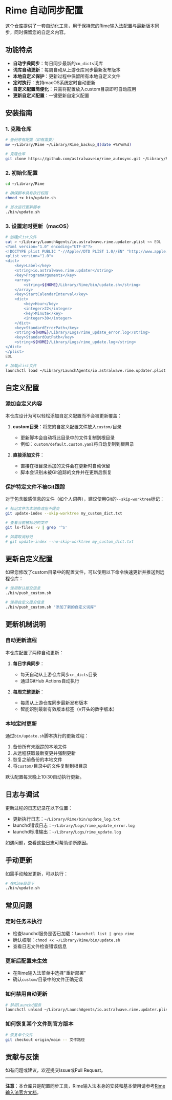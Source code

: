 # Rime 自动同步配置

这个仓库提供了一套自动化工具，用于保持您的Rime输入法配置与最新版本同步，同时保留您的自定义内容。

## 功能特点

- **自动字典同步**：每日同步最新的`cn_dicts`词库
- **词库自动更新**：每周自动从上游仓库同步最新发布版本
- **本地自定义保护**：更新过程中保留所有本地自定义文件
- **定时执行**：支持macOS系统定时自动更新
- **自定义配置简便化**：只需将配置放入custom目录即可自动应用
- **更新自定义配置**：一键更新自定义配置

## 安装指南

### 1. 克隆仓库

```bash
# 备份原有配置（如有需要）
mv ~/Library/Rime ~/Library/Rime_backup_$(date +%Y%m%d)

# 克隆仓库
git clone https://github.com/astralwaveio/rime_autosync.git ~/Library/Rime
```

### 2. 初始化配置

```bash
cd ~/Library/Rime

# 确保脚本具有执行权限
chmod +x bin/update.sh

# 首次运行更新脚本
./bin/update.sh
```

### 3. 设置定时更新（macOS）

```bash
# 创建plist文件
cat > ~/Library/LaunchAgents/io.astralwave.rime.updater.plist << EOL
<?xml version="1.0" encoding="UTF-8"?>
<!DOCTYPE plist PUBLIC "-//Apple//DTD PLIST 1.0//EN" "http://www.apple.com/DTDs/PropertyList-1.0.dtd">
<plist version="1.0">
<dict>
    <key>Label</key>
    <string>io.astralwave.rime.updater</string>
    <key>ProgramArguments</key>
    <array>
        <string>${HOME}/Library/Rime/bin/update.sh</string>
    </array>
    <key>StartCalendarInterval</key>
    <dict>
        <key>Hour</key>
        <integer>22</integer>
        <key>Minute</key>
        <integer>30</integer>
    </dict>
    <key>StandardErrorPath</key>
    <string>${HOME}/Library/Logs/rime_update_error.log</string>
    <key>StandardOutPath</key>
    <string>${HOME}/Library/Logs/rime_update.log</string>
</dict>
</plist>
EOL

# 加载plist文件
launchctl load ~/Library/LaunchAgents/io.astralwave.rime.updater.plist
```

## 自定义配置

### 添加自定义内容

本仓库设计为可以轻松添加自定义配置而不会被更新覆盖：

1. **custom目录**：将您的自定义配置文件放入`custom/`目录
   - 更新脚本会自动将此目录中的文件复制到根目录
   - 例如：`custom/default.custom.yaml`将自动复制到根目录

2. **直接添加文件**：
   - 直接在根目录添加的文件会在更新时自动保留
   - 脚本会识别未被Git追踪的文件并在更新后恢复

### 保护特定文件不被Git跟踪

对于包含敏感信息的文件（如个人词典），建议使用Git的`--skip-worktree`标记：

```bash
# 标记文件为本地修改但不提交
git update-index --skip-worktree my_custom_dict.txt

# 查看当前被标记的文件
git ls-files -v | grep '^S'

# 如需取消标记
# git update-index --no-skip-worktree my_custom_dict.txt
```

## 更新自定义配置

如果您修改了custom目录中的配置文件，可以使用以下命令快速更新并推送到远程仓库：

```bash
# 使用默认提交信息
./bin/push_custom.sh

# 使用自定义提交信息
./bin/push_custom.sh "添加了新的自定义词库"
```

## 更新机制说明

### 自动更新流程

本仓库配置了两种自动更新：

1. **每日字典同步**：
   - 每天自动从上游仓库同步`cn_dicts`目录
   - 通过GitHub Actions自动执行

2. **每周完整更新**：
   - 每周从上游仓库同步最新发布版本
   - 智能识别最新有效版本标签（v开头的数字版本）

### 本地定时更新

通过`bin/update.sh`脚本执行的更新过程：

1. 备份所有未跟踪的本地文件
2. 从远程获取最新变更并强制更新
3. 恢复之前备份的本地文件
4. 将`custom/`目录中的文件复制到根目录

默认配置每天晚上10:30自动执行更新。

## 日志与调试

更新过程的日志记录在以下位置：

- 更新执行日志：`~/Library/Rime/bin/update_log.txt`
- launchd错误日志：`~/Library/Logs/rime_update_error.log`
- launchd标准输出：`~/Library/Logs/rime_update.log`

如遇问题，查看这些日志可帮助诊断原因。

## 手动更新

如需手动触发更新，可以执行：

```bash
# 在Rime目录下
./bin/update.sh
```

## 常见问题

### 定时任务未执行
- 检查launchd服务是否已加载：`launchctl list | grep rime`
- 确认权限：`chmod +x ~/Library/Rime/bin/update.sh`
- 查看日志文件检查错误信息

### 更新后配置未生效
- 在Rime输入法菜单中选择"重新部署"
- 确认`custom/`目录中的文件正确无误

### 如何禁用自动更新
```bash
# 禁用launchd服务
launchctl unload ~/Library/LaunchAgents/io.astralwave.rime.updater.plist
```

### 如何恢复某个文件到官方版本
```bash
# 恢复单个文件
git checkout origin/main -- 文件路径
```

## 贡献与反馈

如有问题或建议，欢迎提交Issue或Pull Request。

---

**注意**：本仓库只是配置同步工具，Rime输入法本身的安装和基本使用请参考[Rime输入法官方文档](https://rime.im)。